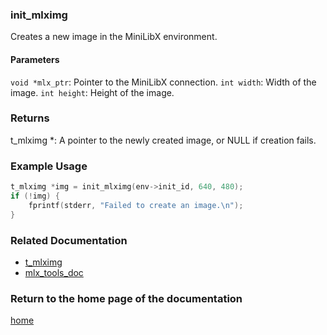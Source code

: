 ### init_mlximg
Creates a new image in the MiniLibX environment.

#### Parameters
`void *mlx_ptr`: Pointer to the MiniLibX connection.
`int width`: Width of the image.
`int height`: Height of the image.

### Returns
t_mlximg *: A pointer to the newly created image, or NULL if creation fails.

### Example Usage
```c
t_mlximg *img = init_mlximg(env->init_id, 640, 480);
if (!img) {
    fprintf(stderr, "Failed to create an image.\n");
}
```

### Related Documentation
- [t_mlximg](./t_mlximg.md)
- [mlx_tools_doc](./mlx-tools-doc.md)

### Return to the home page of the documentation
[home](../home.md)
